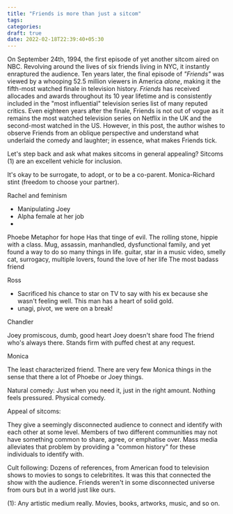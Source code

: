 ```yaml
---
title: "Friends is more than just a sitcom"
tags:
categories: 
draft: true
date: 2022-02-18T22:39:40+05:30
---
```


On September 24th, 1994, the first episode of yet another sitcom aired on NBC. Revolving around the lives of six friends living in NYC, it instantly enraptured the audience. Ten years later, the final episode of _"Friends"_ was viewed by a whooping 52.5 million viewers in America _alone_, making it the fifth-most watched finale in television history. _Friends_ has received allocades and awards throughout its 10 year lifetime and is consistently included in the "most influential" television series list of many reputed critics. Even eighteen years after the finale, Friends is not out of vogue as it remains the most watched television series on Netflix in the UK and the second-most watched in the US. However, in this post, the author wishes to observe Friends from an oblique perspective and understand what underlaid the comedy and laughter; in essence, what makes Friends tick.   

Let's step back and ask what makes sitcoms in general appealing? Sitcoms (1) are an excellent vehicle for inclusion.  


It's okay to be surrogate, to adopt, or to be a co-parent. Monica-Richard stint (freedom to choose your partner).  

Rachel and feminism
- Manipulating Joey
- Alpha female at her job
- 

Phoebe 
Metaphor for hope
Has that tinge of evil.
The rolling stone, hippie with a class.
Mug, assassin, manhandled, dysfunctional family, and yet
found a way to do so many things in life.
guitar, star in a music video, smelly cat, surrogacy, multiple lovers, found the love of her life
The most badass friend

Ross
- Sacrificed his chance to star on TV to say with his ex because she wasn't feeling well. This man has a heart of solid gold.
- unagi, pivot, we were on a break!  

Chandler


Joey
promiscous, dumb, good heart
Joey doesn't share food
The friend who's always there. Stands firm with puffed chest at any request.


Monica

The least characterized friend. There are very few Monica things in the sense that there a lot of Phoebe or Joey things. 



Natural comedy:
Just when you need it, just in the right amount. Nothing feels pressured. Physical comedy. 

Appeal of sitcoms:

They give a seemingly disconnected audience to connect and identify with each other at some level. Members of two different communities may not have something common to share, agree, or emphatise over. Mass media alleviates that problem by providing a "common history" for these individuals to identify with.

Cult following: 
Dozens of references, from American food to television shows to movies to songs to celebritites. It was this that connected the show with the audience. Friends weren't in some disconnected universe from ours but in a world just like ours. 

(1): Any artistic medium really. Movies, books, artworks, music, and so on.
